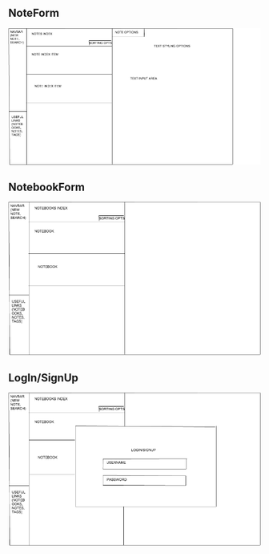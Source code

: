 ## NoteForm

![noteform]

[noteform]: ./wireframes/NoteForm.png

## NotebookForm

![notebookform]

[notebookform]: ./wireframes/NotebookForm.png

## LogIn/SignUp

![loginsignup]

[loginsignup]: ./wireframes/LogInSignUp.png
